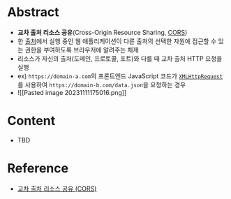 # Abstract
- **교차 출처 리소스 공유**(Cross-Origin Resource Sharing, [CORS](https://developer.mozilla.org/ko/docs/Glossary/CORS))
- 한 [출처](https://developer.mozilla.org/ko/docs/Glossary/Origin)에서 실행 중인 웹 애플리케이션이 다른 출처의 선택한 자원에 접근할 수 있는 권한을 부여하도록 브라우저에 알려주는 체제
- 리소스가 자신의 출처(도메인, 프로토콜, 포트)와 다를 때 교차 출처 HTTP 요청을 실행
- ex) `https://domain-a.com`의 프론트엔드 JavaScript 코드가 [`XMLHttpRequest`](https://developer.mozilla.org/ko/docs/Web/API/XMLHttpRequest)를 사용하여 `https://domain-b.com/data.json`을 요청하는 경우
- ![[Pasted image 20231111175016.png]]
# Content
- TBD
# Reference
- [교차 출처 리소스 공유 (CORS)](https://developer.mozilla.org/ko/docs/Web/HTTP/CORS)